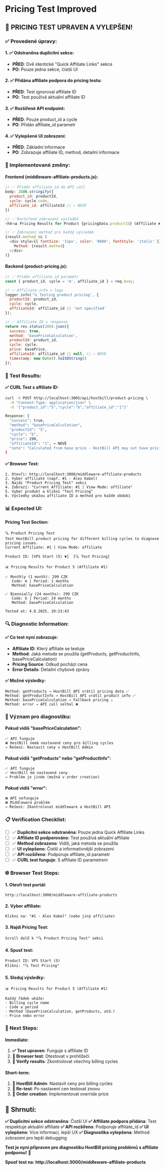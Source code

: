 # Pricing Test Improved

## 🎯 **PRICING TEST UPRAVEN A VYLEPŠEN!**

### ✅ **Provedené úpravy:**

#### **1. ✅ Odstraněna duplicitní sekce:**
- **PŘED**: Dvě identické "Quick Affiliate Links" sekce
- **PO**: Pouze jedna sekce, čistší UI

#### **2. ✅ Přidána affiliate podpora do pricing testu:**
- **PŘED**: Test ignoroval affiliate ID
- **PO**: Test používá aktuální affiliate ID

#### **3. ✅ Rozšířené API endpoint:**
- **PŘED**: Pouze product_id a cycle
- **PO**: Přidán affiliate_id parametr

#### **4. ✅ Vylepšené UI zobrazení:**
- **PŘED**: Základní informace
- **PO**: Zobrazuje affiliate ID, method, detailní informace

### **🔧 Implementované změny:**

#### **Frontend (middleware-affiliate-products.js):**
```javascript
// ✅ Přidán affiliate_id do API call
body: JSON.stringify({
  product_id: productId,
  cycle: cycle.code,
  affiliate_id: affiliateId // ← NOVÉ
})

// ✅ Rozšířené zobrazení výsledků
<h4>📊 Pricing Results for Product {pricingData.productId} (Affiliate #{pricingData.affiliateId})</h4>

// ✅ Zobrazení method pro každý výsledek
{result.method && (
  <div style={{ fontSize: '11px', color: '#888', fontStyle: 'italic' }}>
    Method: {result.method}
  </div>
)}
```

#### **Backend (product-pricing.js):**
```javascript
// ✅ Přidán affiliate_id parametr
const { product_id, cycle = 'm', affiliate_id } = req.body;

// ✅ Affiliate info v logu
logger.info('🔍 Testing product pricing', {
  productId: product_id,
  cycle: cycle,
  affiliateId: affiliate_id || 'not specified'
});

// ✅ Affiliate ID v response
return res.status(200).json({
  success: true,
  method: 'basePriceCalculation',
  productId: product_id,
  cycle: cycle,
  price: basePrice,
  affiliateId: affiliate_id || null, // ← NOVÉ
  timestamp: new Date().toISOString()
});
```

### **🧪 Test Results:**

#### **✅ CURL Test s affiliate ID:**
```bash
curl -X POST http://localhost:3005/api/hostbill/product-pricing \
  -H "Content-Type: application/json" \
  -d '{"product_id":"5","cycle":"b","affiliate_id":"1"}'

Response: {
  "success": true,
  "method": "basePriceCalculation",
  "productId": "5",
  "cycle": "b",
  "price": 299,
  "affiliateId": "1", ← NOVÉ
  "note": "Calculated from base price - HostBill API may not have pricing configured"
}
```

#### **✅ Browser Test:**
```
1. Otevři: http://localhost:3000/middleware-affiliate-products
2. Vyber affiliate (např. #1 - Ales Kabel)
3. Najdi "Product Pricing Test" sekci
4. Zobrazí: "Current Affiliate: #1 | View Mode: affiliate"
5. Vyber produkt a klikni "Test Pricing"
6. Výsledky ukážou affiliate ID a method pro každé období
```

### **📊 Expected UI:**

#### **Pricing Test Section:**
```
🔍 Product Pricing Test
Test HostBill product pricing for different billing cycles to diagnose pricing issues.
Current Affiliate: #1 | View Mode: affiliate

Product ID: [VPS Start (5) ▼]  [🔍 Test Pricing]

📊 Pricing Results for Product 5 (Affiliate #1)

✅ Monthly (1 month): 299 CZK
   Code: m | Period: 1 months
   Method: basePriceCalculation

✅ Biennially (24 months): 299 CZK  
   Code: b | Period: 24 months
   Method: basePriceCalculation

Tested at: 4.8.2025, 20:23:43
```

### **🔍 Diagnostic Information:**

#### **✅ Co test nyní zobrazuje:**
- **Affiliate ID**: Který affiliate se testuje
- **Method**: Jaká metoda se použila (getProducts, getProductInfo, basePriceCalculation)
- **Pricing Source**: Odkud pochází cena
- **Error Details**: Detailní chybové zprávy

#### **✅ Možné výsledky:**
```
Method: getProducts → HostBill API vrátil pricing data ✅
Method: getProductInfo → HostBill API vrátil product info ✅  
Method: basePriceCalculation → Fallback pricing ⚠️
Method: error → API call selhal ❌
```

### **🎯 Význam pro diagnostiku:**

#### **Pokud vidíš "basePriceCalculation":**
```
✅ API funguje
❌ HostBill nemá nastavené ceny pro billing cycles
→ Řešení: Nastavit ceny v HostBill Admin
```

#### **Pokud vidíš "getProducts" nebo "getProductInfo":**
```
✅ API funguje
✅ HostBill má nastavené ceny
→ Problém je jinde (možná v order creation)
```

#### **Pokud vidíš "error":**
```
❌ API nefunguje
❌ Middleware problém
→ Řešení: Zkontrolovat middleware a HostBill API
```

### **📋 Verification Checklist:**

- [ ] ✅ **Duplicitní sekce odstraněna**: Pouze jedna Quick Affiliate Links
- [ ] ✅ **Affiliate ID podporováno**: Test používá aktuální affiliate
- [ ] ✅ **Method zobrazeno**: Vidíš, jaká metoda se použila
- [ ] ✅ **UI vylepšeno**: Čistší a informativnější zobrazení
- [ ] ✅ **API rozšířeno**: Podporuje affiliate_id parametr
- [ ] ✅ **CURL test funguje**: S affiliate ID parametrem

### **🌐 Browser Test Steps:**

#### **1. Otevři test portál:**
```
http://localhost:3000/middleware-affiliate-products
```

#### **2. Vyber affiliate:**
```
Klikni na: "#1 - Ales Kabel" (nebo jiný affiliate)
```

#### **3. Najdi Pricing Test:**
```
Scroll dolů k "🔍 Product Pricing Test" sekci
```

#### **4. Spusť test:**
```
Product ID: VPS Start (5)
Klikni: "🔍 Test Pricing"
```

#### **5. Sleduj výsledky:**
```
📊 Pricing Results for Product 5 (Affiliate #1)

Každý řádek ukáže:
- Billing cycle name
- Code a period
- Method (basePriceCalculation, getProducts, atd.)
- Price nebo error
```

### **🔧 Next Steps:**

#### **Immediate:**
1. **✅ Test upraven**: Funguje s affiliate ID
2. **🔄 Browser test**: Otestovat v prohlížeči
3. **🔄 Verify results**: Zkontrolovat všechny billing cycles

#### **Short-term:**
1. **🔄 HostBill Admin**: Nastavit ceny pro billing cycles
2. **🔄 Re-test**: Po nastavení cen testovat znovu
3. **🔄 Order creation**: Implementovat override price

## 🎉 **Shrnutí:**

**✅ Duplicitní sekce odstraněna**: Čistší UI
**✅ Affiliate podpora přidána**: Test respektuje aktuální affiliate
**✅ API rozšířeno**: Podporuje affiliate_id
**✅ UI vylepšeno**: Více informací, lepší UX
**✅ Diagnostika vylepšena**: Method zobrazení pro lepší debugging

**Test je nyní připraven pro diagnostiku HostBill pricing problémů s affiliate podporou!** 🎯

**Spusť test na: http://localhost:3000/middleware-affiliate-products**
